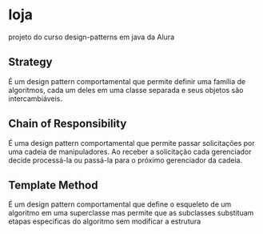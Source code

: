 # loja
projeto do curso design-patterns em java da Alura

## Strategy
É um design pattern comportamental que permite definir uma família de algoritmos, 
cada um deles em uma classe separada e seus objetos são intercambiáveis.

## Chain of Responsibility
É uma design pattern comportamental que permite passar solicitações por uma cadeia
de manipuladores. Ao receber a solicitação cada gerenciador decide  processá-la ou
passá-la para o próximo gerenciador da cadeia.

## Template Method
É um design pattern comportamental que define o esqueleto de um algoritmo
em uma superclasse mas permite que as subclasses substituam etapas especificas
do algoritmo sem modificar a estrutura